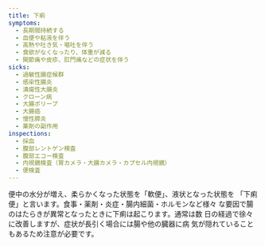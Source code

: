 ```yaml
---
title: 下痢
symptoms:
  - 長期間持続する
  - 血便や粘液を伴う
  - 高熱や吐き気・嘔吐を伴う
  - 食欲がなくなったり、体重が減る
  - 関節痛や皮疹、肛門痛などの症状を伴う
sicks:
  - 過敏性腸症候群
  - 感染性腸炎
  - 潰瘍性大腸炎
  - クローン病
  - 大腸ポリープ
  - 大腸癌
  - 慢性膵炎
  - 薬剤の副作用
inspections:
  - 採血
  - 腹部レントゲン検査
  - 腹部エコー検査
  - 内視鏡検査（胃カメラ・大腸カメラ・カプセル内視鏡）
  - 便検査
---
```


便中の水分が増え、柔らかくなった状態を「軟便」、液状となった状態を 「下痢便」と言います。食事・薬剤・炎症・腸内細菌・ホルモンなど様々 な要因で腸のはたらきが異常となったときに下痢は起こります。通常は数 日の経過で徐々に改善しますが、症状が長引く場合には腸や他の臓器に病 気が隠れていることもあるため注意が必要です。
